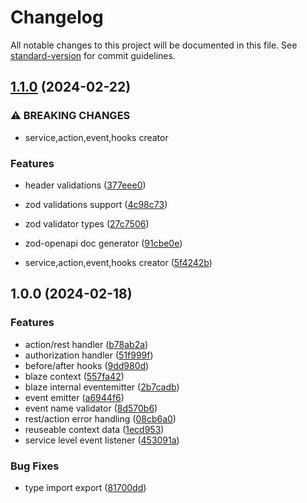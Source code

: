 # Changelog

All notable changes to this project will be documented in this file. See [standard-version](https://github.com/conventional-changelog/standard-version) for commit guidelines.

## [1.1.0](https://github.com/Busy-Hour-Studio/blaze/compare/v1.0.0...v1.1.0) (2024-02-22)


### ⚠ BREAKING CHANGES

* service,action,event,hooks creator

### Features

* header validations ([377eee0](https://github.com/Busy-Hour-Studio/blaze/commit/377eee07e9d195c9e14cbaba416da3298410d2a8))
* zod validations support ([4c98c73](https://github.com/Busy-Hour-Studio/blaze/commit/4c98c739b2a044e68efa35d3e5ef5d006fe51123))
* zod validator types ([27c7506](https://github.com/Busy-Hour-Studio/blaze/commit/27c75060e6073ccf29a76a0bae5a6fa4d4c1cdbc))
* zod-openapi doc generator ([91cbe0e](https://github.com/Busy-Hour-Studio/blaze/commit/91cbe0ef2b34f9fa74d6076c7496a717652ccf13))


* service,action,event,hooks creator ([5f4242b](https://github.com/Busy-Hour-Studio/blaze/commit/5f4242bf6bd541710ea93c96d4e8eaea600430f0))

## 1.0.0 (2024-02-18)


### Features

* action/rest handler ([b78ab2a](https://github.com/Busy-Hour-Studio/blaze/commit/b78ab2af9b7e482c2916abbbb3315c2a96f8efe8))
* authorization handler ([51f999f](https://github.com/Busy-Hour-Studio/blaze/commit/51f999f0f9b1ae78ced51b5331451ed8370adb39))
* before/after hooks ([9dd980d](https://github.com/Busy-Hour-Studio/blaze/commit/9dd980da105c51e20b79a4e237aff367417ffd0b))
* blaze context ([557fa42](https://github.com/Busy-Hour-Studio/blaze/commit/557fa42973c6c47719e4ac0310012c8a668d6cfc))
* blaze internal eventemitter ([2b7cadb](https://github.com/Busy-Hour-Studio/blaze/commit/2b7cadb1f23fa89f617814973a5d3000bb611425))
* event emitter ([a6944f6](https://github.com/Busy-Hour-Studio/blaze/commit/a6944f646acdf65a6f5b946115987b21088aa5a5))
* event name validator ([8d570b6](https://github.com/Busy-Hour-Studio/blaze/commit/8d570b667cbe57c080276ced3b9f3f37ea42d009))
* rest/action error handling ([08cb6a0](https://github.com/Busy-Hour-Studio/blaze/commit/08cb6a0e6ff36461686eb7b3a659f26e0bf1e08f))
* reuseable context data ([1ecd953](https://github.com/Busy-Hour-Studio/blaze/commit/1ecd9531c7bf025608ed9cc989f7adb7b809a775))
* service level event listener ([453091a](https://github.com/Busy-Hour-Studio/blaze/commit/453091a31ddda5610c6e7823a5aa3b704668f8e3))


### Bug Fixes

* type import export ([81700dd](https://github.com/Busy-Hour-Studio/blaze/commit/81700dd460ca2f83e1adb8d79bbbfd999c832046))
